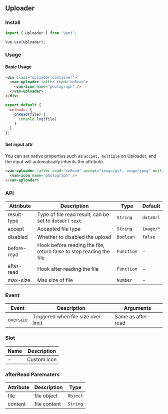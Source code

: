 ## Uploader

### Install
``` javascript
import { Uploader } from 'vant';

Vue.use(Uploader);
```

### Usage

#### Basic Usage

```html
<div class="uploader-container">
  <van-uploader :after-read="onRead">
    <van-icon name="photograph" />
  </van-uploader>
</div>
```

```javascript
export default {
  methods: {
    onRead(file) {
      console.log(file)
    }
  }
};
```

#### Set input attr
You can set native properties such as `accpet`、`multiple` on Uploader, and the input will automatically inherits the attribute.

```html
<van-uploader :after-read="onRead" accept="image/gif, image/jpeg" multiple>
  <van-icon name="photograph" />
</van-uploader>
```

### API

| Attribute | Description | Type | Default |
|------|------|------|------|
| result-type | Type of file read result, can be set to `dataUrl` `text` | `String` | `dataUrl` |
| accept | Accepted file type | `String` | `image/*` |
| disabled | Whether to disabled the upload | `Boolean` | `false` |
| before-read | Hook before reading the file, return false to stop reading the file | `Function` | - |
| after-read | Hook after reading the file | `Function` | - |
| max-size | Max size of file | `Number` | - |

### Event

| Event | Description | Arguments |
|------|------|------|
| oversize | Triggered when file size over limit | Same as after-read |

### Slot

| Name | Description |
|------|------|
| - | Custom icon |

### afterRead Parematers

| Attribute | Description | Type |
|------|------|------|
| file | file object | `Object` |
| content | file content | `String` |

